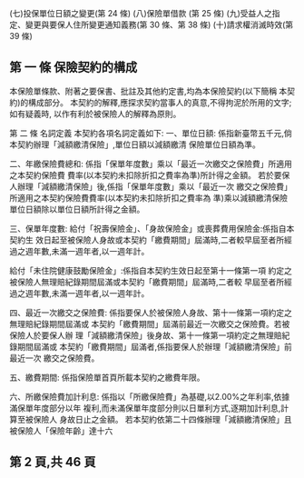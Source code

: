 (七)投保單位日額之變更(第 24 條) 
(八)保險單借款 (第 25 條) (九)受益人之指定、變更與要保人住所變更通知義務(第 30 條、第 38 條) 
(十)請求權消滅時效(第 39 條) 
 

## 第 一 條 保險契約的構成

本保險單條款、附著之要保書、批註及其他約定書,均為本保險契約(以下簡稱 本契約)的構成部分。 本契約的解釋,應探求契約當事人的真意,不得拘泥於所用的文字;如有疑義時, 以作有利於被保險人的解釋為原則。 

第 二 條 名詞定義 本契約各項名詞定義如下: 一、單位日額: 
係指新臺幣五千元,倘本契約辦理「減額繳清保險」,單位日額以減額繳清 保險單位日額為準。 

二、年繳保險費總和: 
係指「保單年度數」乘以「最近一次繳交之保險費」所適用之本契約保險費 費率(以本契約未扣除折扣之費率為準)所計得之金額。 若於要保人辦理「減額繳清保險」後,係指「保單年度數」乘以「最近一次 繳交之保險費」所適用之本契約保險費費率(以本契約未扣除折扣之費率為 準)乘以減額繳清保險單位日額除以單位日額所計得之金額。 

三、保單年度數: 
給付「祝壽保險金」、「身故保險金」或喪葬費用保險金:係指自本契約生 效日起至被保險人身故或本契約「繳費期間」屆滿時,二者較早屆至者所經 過之週年數,未滿一週年者,以一週年計。 

給付「未住院健康鼓勵保險金」:係指自本契約生效日起至第十一條第一項 約定之被保險人無理賠紀錄期間屆滿或本契約「繳費期間」屆滿時,二者較 早屆至者所經過之週年數,未滿一週年者,以一週年計。 

四、最近一次繳交之保險費: 
係指要保人於被保險人身故、第十一條第一項約定之無理賠紀錄期間屆滿或 本契約「繳費期間」屆滿前最近一次繳交之保險費。若被保險人於要保人辦 理「減額繳清保險」後身故、第十一條第一項約定之無理賠紀錄期間屆滿或 本契約「繳費期間」屆滿者,係指要保人於辦理「減額繳清保險」前最近一次 繳交之保險費。 

五、繳費期間: 
係指保險單首頁所載本契約之繳費年限。 

六、所繳保險費加計利息: 
係指以「所繳保險費」為基礎,以2.00%之年利率,依據滿保單年度部分以年 複利,而未滿保單年度部分則以日單利方式,逐期加計利息,計算至被保險人 身故日止之金額。 若本契約依第二十四條辦理「減額繳清保險」且被保險人「保險年齡」達十六

## 第 2 頁,共 46 頁

